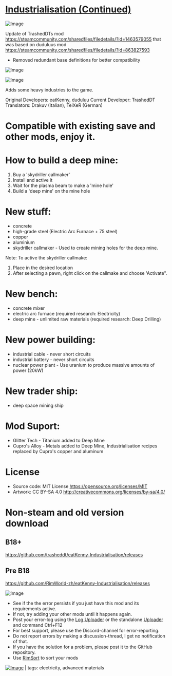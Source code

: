 # [Industrialisation (Continued)](https://steamcommunity.com/sharedfiles/filedetails/?id=3272401115)

![Image](https://i.imgur.com/buuPQel.png)

Update of TrashedDTs mod https://steamcommunity.com/sharedfiles/filedetails/?id=1463579055
that was based on duduluus mod https://steamcommunity.com/sharedfiles/filedetails/?id=863827593

- Removed redundant base definitions for better compatibility

![Image](https://i.imgur.com/pufA0kM.png)
	
![Image](https://i.imgur.com/Z4GOv8H.png)

Adds some heavy industries to the game.

Original Developers: eatKenny, duduluu
Current Developer: TrashedDT
Translators: Drakuv (Italian), TeiXeR (German)

# **Compatible with existing save and other mods, enjoy it.**


# **How to build a deep mine:**

 1. Buy a 'skydriller callmaker'
 2. Install and active it
 3. Wait for the plasma beam to make a 'mine hole'
 4. Build a 'deep mine' on the mine hole

# **New stuff:**

 - concrete  
 - high-grade steel  (Electric Arc Furnace + 75 steel)
 - copper  
 - aluminium
 - skydriller callmaker - Used to create mining holes for the deep mine.

Note: To active the skydriller callmake:
1) Place in the desired location
2) After selecting a pawn, right click on the callmake and choose 'Activate".

# **New bench:**

 - concrete mixer
 - electric arc furnace (required research: Electricity)
 - deep mine - unlimited raw materials (required research: Deep Drilling)

# **New power building:**

 - industrial cable - never short circuits
 - industrial battery - never short circuits
 - nuclear power plant - Use uranium to produce massive amounts of power (20kW)

# **New trader ship:**

 - deep space mining ship

# **Mod Suport:**

 - Glitter Tech - Titanium added to Deep Mine
 - Cupro's Alloy - Metals added to Deep Mine, Industrialisation recipes replaced by Cupro's copper and aluminum
 
# **License**

 - Source code: MIT License https://opensource.org/licenses/MIT
 - Artwork: CC BY-SA 4.0 http://creativecommons.org/licenses/by-sa/4.0/

# **Non-steam and old version download**

## **B18+**

https://github.com/trasheddt/eatKenny-Industrialisation/releases
## **Pre B18**

https://github.com/RimWorld-zh/eatKenny-Industrialisation/releases

![Image](https://i.imgur.com/PwoNOj4.png)



-  See if the the error persists if you just have this mod and its requirements active.
-  If not, try adding your other mods until it happens again.
-  Post your error-log using the [Log Uploader](https://steamcommunity.com/sharedfiles/filedetails/?id=2873415404) or the standalone [Uploader](https://steamcommunity.com/sharedfiles/filedetails/?id=2873415404) and command Ctrl+F12
-  For best support, please use the Discord-channel for error-reporting.
-  Do not report errors by making a discussion-thread, I get no notification of that.
-  If you have the solution for a problem, please post it to the GitHub repository.
-  Use [RimSort](https://github.com/RimSort/RimSort/releases/latest) to sort your mods

 

[![Image](https://img.shields.io/github/v/release/emipa606/Industrialisation?label=latest%20version&style=plastic&color=9f1111&labelColor=black)](https://steamcommunity.com/sharedfiles/filedetails/changelog/3272401115) | tags:  electricity,  advanced materials
